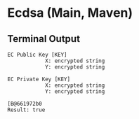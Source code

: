 # Ecdsa (Main, Maven)

## Terminal Output

```
EC Public Key [KEY]
            X: encrypted string
            Y: encrypted string

EC Private Key [KEY]
            X: encrypted string
            Y: encrypted string

[B@661972b0
Result: true
```
